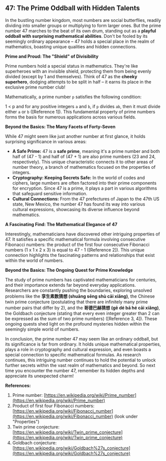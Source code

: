 ## 47: The Prime Oddball with Hidden Talents

In the bustling number kingdom, most numbers are social butterflies, readily dividing into smaller groups or multiplying to form larger ones. But the prime number 47 marches to the beat of its own drum, standing out as a **playful oddball with surprising mathematical abilities**. Don't be fooled by its seemingly ordinary appearance – 47 holds a special place in the realm of mathematics, boasting unique qualities and hidden connections.

**Prime and Proud: The "Shield" of Divisibility**

Prime numbers hold a special status in mathematics. They're like superheroes with an invisible shield, protecting them from being evenly divided (except by 1 and themselves). Think of 47 as the **cheeky superhero**, dodging attempts to be split in half – it earns its place in the exclusive prime number club!

Mathematically, a prime number `p` satisfies the following condition:

1 < p and for any positive integers `a` and `b`, if `p` divides `ab`, then it must divide either `a` or `b` ([Reference 1]). This fundamental property of prime numbers forms the basis for numerous applications across various fields.

**Beyond the Basics: The Many Facets of Forty-Seven**

While 47 might seem like just another number at first glance, it holds surprising significance in various areas:

* **A Safe Prime:** 47 is a **safe prime**, meaning it's a prime number and both half of (47 - 1) and half of (47 + 1) are also prime numbers (23 and 24, respectively). This unique characteristic connects it to other areas of number theory, a branch of mathematics focused on the properties of integers.
* **Cryptography: Keeping Secrets Safe:** In the world of codes and ciphers, large numbers are often factored into their prime components for encryption. Since 47 is a prime, it plays a part in various algorithms that safeguard sensitive information.
* **Cultural Connections:** From the 47 prefectures of Japan to the 47th US state, New Mexico, the number 47 has found its way into various cultural expressions, showcasing its diverse influence beyond mathematics.

**A Fascinating Find: The Mathematical Elegance of 47**

Interestingly, mathematicians have discovered other intriguing properties of 47. It satisfies a specific mathematical formula involving consecutive Fibonacci numbers: the product of the first four consecutive Fibonacci numbers (1 x 1 x 2 x 3) is equal to 47 - 1 ([Reference 2]). This unique connection highlights the fascinating patterns and relationships that exist within the world of numbers.

**Beyond the Basics: The Ongoing Quest for Prime Knowledge**

The study of prime numbers has captivated mathematicians for centuries, and their importance extends far beyond everyday applications. Researchers are constantly pushing the boundaries, exploring unsolved problems like the **孪生素数猜想 (shuāng sēng shù cāi xiǎng)**, the Chinese twin prime conjecture (postulating that there are infinitely many prime number pairs that differ by 2), and the **哥德巴赫猜想 (gē dé bā hé cāi xiǎng)**, the Goldbach conjecture (stating that every even integer greater than 2 can be expressed as the sum of two prime numbers) ([Reference 3, 4]). These ongoing quests shed light on the profound mysteries hidden within the seemingly simple world of numbers.

In conclusion, the prime number 47 may seem like an ordinary oddball, but its significance is far from ordinary. It holds unique mathematical properties, plays a role in cryptography and cultural expression, and even boasts a special connection to specific mathematical formulas. As research continues, this intriguing number continues to hold the potential to unlock further secrets within the vast realm of mathematics and beyond. So next time you encounter the number 47, remember its hidden depths and appreciate its unexpected charm!

**References:**

1. Prime number: [https://en.wikipedia.org/wiki/Prime_number](https://en.wikipedia.org/wiki/Prime_number)
2. Product of first four Fibonacci numbers: [https://en.wikipedia.org/wiki/Fibonacci_number](https://en.wikipedia.org/wiki/Fibonacci_number) (look under "Properties")
3. Twin prime conjecture: [https://en.wikipedia.org/wiki/Twin_prime_conjecture](https://en.wikipedia.org/wiki/Twin_prime_conjecture)
4. Goldbach conjecture: [https://en.wikipedia.org/wiki/Goldbach%27s_conjecture](https://en.wikipedia.org/wiki/Goldbach%27s_conjecture)
